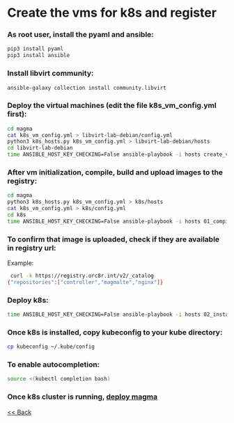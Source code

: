 # Create the vms for k8s and register

### As root user, install the pyaml and ansible:
```bash 
pip3 install pyaml
pip3 install ansible

```

### Install libvirt community:
```bash
ansible-galaxy collection install community.libvirt
```

### Deploy the virtual machines (edit the file k8s_vm_config.yml first):
```bash
cd magma
cat k8s_vm_config.yml > libvirt-lab-debian/config.yml
python3 k8s_hosts.py k8s_vm_config.yml > libvirt-lab-debian/hosts
cd libvirt-lab-debian
time ANSIBLE_HOST_KEY_CHECKING=False ansible-playbook -i hosts create_vm.yml

```

### After vm initialization, compile, build and upload images to the registry:

```bash 
cd magma
python3 k8s_hosts.py k8s_vm_config.yml > k8s/hosts
cat k8s_vm_config.yml > k8s/config.yml
cd k8s
time ANSIBLE_HOST_KEY_CHECKING=False ansible-playbook -i hosts 01_compile.yml
```

### To confirm that image is uploaded, check if they are available in registry url:

Example:
```bash
 curl -k https://registry.orc8r.int/v2/_catalog 
{"repositories":["controller","magmalte","nginx"]}

```


### Deploy k8s:
```bash
time ANSIBLE_HOST_KEY_CHECKING=False ansible-playbook -i hosts 02_install_k8s_with_containerd.yml
```

### Once k8s is installed, copy kubeconfig to your kube directory:
```bash
cp kubeconfig ~/.kube/config
```

### To enable autocompletion:
```bash
source <(kubectl completion bash)
```

### Once k8s cluster is running, [deploy magma](deploy_magma.md)

[<< Back](../README.md)